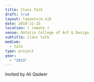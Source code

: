 ```yaml
---
title: Class Talk
draft: true
layout: layouts/e.njk
date: 2019-11-15
location: ( remote )
venue: Ontario College of Art & Design
subtitle: class talk
medium:
  - talk
type: project
year:
  - "2019"
---
```


Invited by Ali Qadeer
